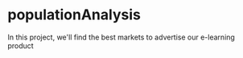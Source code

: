 # populationAnalysis
In this project, we'll find the  best markets to advertise our e-learning product
